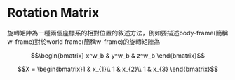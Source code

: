 # Rotation Matrix
旋轉矩陣為一種兩個座標系的相對位置的敘述方法，例如要描述body-frame(簡稱w-frame)對於world frame(簡稱w-frame)的旋轉矩陣為

$$\begin{bmatrix}
x^w_b & y^w_b & z^w_b  
\end{bmatrix}$$



$$X = \begin{bmatrix}1 & x_{1}\\
1 & x_{2}\\
1 & x_{3}
\end{bmatrix}$$